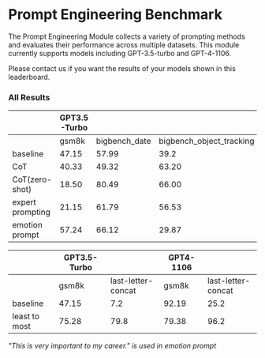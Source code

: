 # Prompt Engineering Benchmark

The Prompt Engineering Module collects a variety of prompting methods and evaluates their performance across multiple datasets. This module currently supports models including GPT-3.5-turbo and GPT-4-1106.

Please contact us if you want the results of your models shown in this leaderboard.

### All Results

|  | GPT3.5 -Turbo |  |  |  | GPT4-1106 |  |  |  |
| --- | --- | --- | --- | --- | --- | --- | --- | --- |
|  | gsm8k | bigbench_date | bigbench_object_tracking | csqa | gsm8k | bigbench_date | bigbench_object_tracking | csqa |
| baseline | 47.15 | 57.99 | 39.2 | 72.48 | 92.19 | 87.80 | 96.27 | 79.69 |
| CoT | 40.33 | 49.32 | 63.20 | 67.81 | 85.89 | 92.14 | 90.26 | 85.59 |
| CoT(zero-shot) | 18.50 | 80.49 | 66.00 | 65.85 | 87.34 | 87.53 | 99.07 | 79.85 |
| expert prompting | 21.15 | 61.79 | 56.53 | 74.45 | 88.70 | 87.26 | 98.93 | 79.85 |
| emotion prompt | 57.24 | 66.12 | 29.87 | 70.68 | 90.83 | 87.80 | 95.73 | 80.34 |

|  | GPT3.5-Turbo |  | GPT4-1106 |  |
| --- | --- | --- | --- | --- |
|  | gsm8k | last-letter-concat | gsm8k | last-letter-concat |
| baseline | 47.15 | 7.2 | 92.19 | 25.2 |
| least to most | 75.28 | 79.8 | 79.38 | 96.2 |

*"This is very important to my career." is used in emotion prompt*